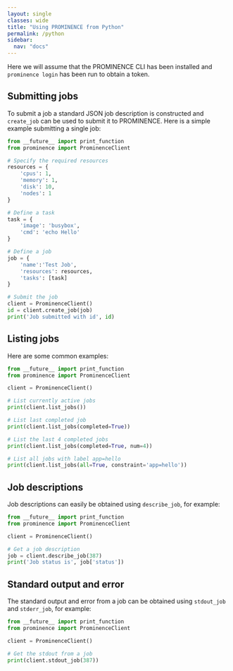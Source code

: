 ```yaml
---
layout: single
classes: wide
title: "Using PROMINENCE from Python"
permalink: /python
sidebar:
  nav: "docs"
---
```


Here we will assume that the PROMINENCE CLI has been installed and `prominence login` has been run to obtain a token.

## Submitting jobs
To submit a job a standard JSON job description is constructed and `create_job` can be used to submit it to PROMINENCE.
Here is a simple example submitting a single job:
```python
from __future__ import print_function
from prominence import ProminenceClient

# Specify the required resources
resources = {
    'cpus': 1,
    'memory': 1,
    'disk': 10,
    'nodes': 1
}

# Define a task
task = {
    'image': 'busybox',
    'cmd': 'echo Hello'
}

# Define a job
job = {
    'name':'Test Job',
    'resources': resources,
    'tasks': [task]
}

# Submit the job
client = ProminenceClient()
id = client.create_job(job)
print('Job submitted with id', id)
```

## Listing jobs
Here are some common examples:
```python
from __future__ import print_function
from prominence import ProminenceClient

client = ProminenceClient()

# List currently active jobs
print(client.list_jobs())

# List last completed job
print(client.list_jobs(completed=True))

# List the last 4 completed jobs
print(client.list_jobs(completed=True, num=4))

# List all jobs with label app=hello
print(client.list_jobs(all=True, constraint='app=hello'))
```

## Job descriptions
Job descriptions can easily be obtained using `describe_job`, for example:
```python
from __future__ import print_function
from prominence import ProminenceClient

client = ProminenceClient()

# Get a job description
job = client.describe_job(387)
print('Job status is', job['status'])
```

## Standard output and error
The standard output and error from a job can be obtained using `stdout_job` and `stderr_job`, for example:
```python
from __future__ import print_function
from prominence import ProminenceClient

client = ProminenceClient()

# Get the stdout from a job
print(client.stdout_job(387))
```

